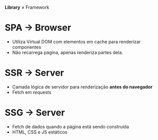 **Library** ≠ Framework

# SPA → Browser

- Utiliza Virtual DOM com elementos em cache para renderizar componentes
- Não recarrega página, apenas renderiza partes dela.

# SSR → Server

- Camada lógica de servidor para renderização **antes do navegador**
- Fetch em requests

# SSG → Server

- Fetch de dados quando a página está sendo construída
- HTML, CSS e JS estáticos